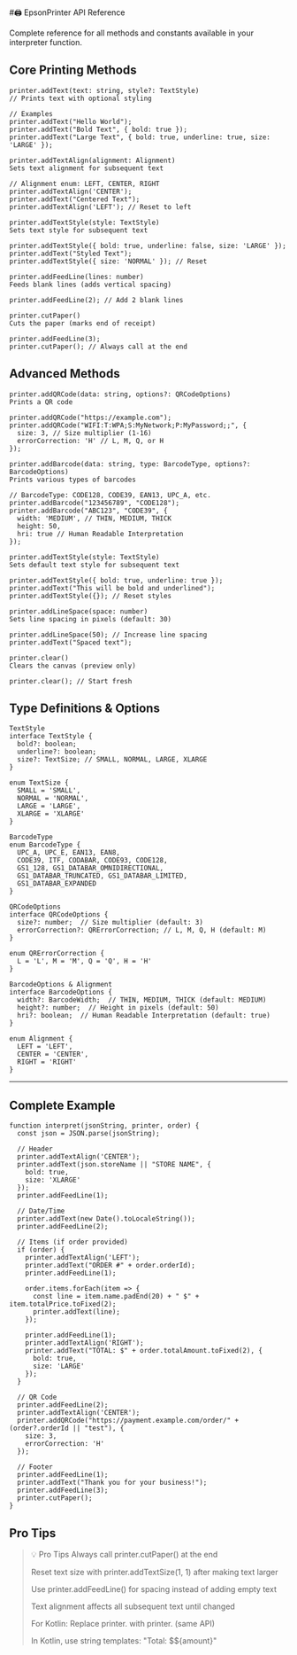 #🖨️ EpsonPrinter API Reference

Complete reference for all methods and constants available in your interpreter function.

## Core Printing Methods

```
printer.addText(text: string, style?: TextStyle)
// Prints text with optional styling

// Examples
printer.addText("Hello World");
printer.addText("Bold Text", { bold: true });
printer.addText("Large Text", { bold: true, underline: true, size: 'LARGE' });
```

```
printer.addTextAlign(alignment: Alignment)
Sets text alignment for subsequent text

// Alignment enum: LEFT, CENTER, RIGHT
printer.addTextAlign('CENTER');
printer.addText("Centered Text");
printer.addTextAlign('LEFT'); // Reset to left
```

```
printer.addTextStyle(style: TextStyle)
Sets text style for subsequent text

printer.addTextStyle({ bold: true, underline: false, size: 'LARGE' });
printer.addText("Styled Text");
printer.addTextStyle({ size: 'NORMAL' }); // Reset
```

```
printer.addFeedLine(lines: number)
Feeds blank lines (adds vertical spacing)

printer.addFeedLine(2); // Add 2 blank lines
```

```
printer.cutPaper()
Cuts the paper (marks end of receipt)

printer.addFeedLine(3);
printer.cutPaper(); // Always call at the end
```

## Advanced Methods

```
printer.addQRCode(data: string, options?: QRCodeOptions)
Prints a QR code

printer.addQRCode("https://example.com");
printer.addQRCode("WIFI:T:WPA;S:MyNetwork;P:MyPassword;;", {
  size: 3, // Size multiplier (1-16)
  errorCorrection: 'H' // L, M, Q, or H
});
```

```
printer.addBarcode(data: string, type: BarcodeType, options?: BarcodeOptions)
Prints various types of barcodes

// BarcodeType: CODE128, CODE39, EAN13, UPC_A, etc.
printer.addBarcode("123456789", "CODE128");
printer.addBarcode("ABC123", "CODE39", {
  width: 'MEDIUM', // THIN, MEDIUM, THICK
  height: 50,
  hri: true // Human Readable Interpretation
});
```

```
printer.addTextStyle(style: TextStyle)
Sets default text style for subsequent text

printer.addTextStyle({ bold: true, underline: true });
printer.addText("This will be bold and underlined");
printer.addTextStyle({}); // Reset styles
```

```
printer.addLineSpace(space: number)
Sets line spacing in pixels (default: 30)

printer.addLineSpace(50); // Increase line spacing
printer.addText("Spaced text");
```

```
printer.clear()
Clears the canvas (preview only)

printer.clear(); // Start fresh
```

## Type Definitions & Options

```
TextStyle
interface TextStyle {
  bold?: boolean;
  underline?: boolean;
  size?: TextSize; // SMALL, NORMAL, LARGE, XLARGE
}

enum TextSize {
  SMALL = 'SMALL',
  NORMAL = 'NORMAL',
  LARGE = 'LARGE',
  XLARGE = 'XLARGE'
}
```

```
BarcodeType
enum BarcodeType {
  UPC_A, UPC_E, EAN13, EAN8,
  CODE39, ITF, CODABAR, CODE93, CODE128,
  GS1_128, GS1_DATABAR_OMNIDIRECTIONAL,
  GS1_DATABAR_TRUNCATED, GS1_DATABAR_LIMITED,
  GS1_DATABAR_EXPANDED
}
```

```
QRCodeOptions
interface QRCodeOptions {
  size?: number;  // Size multiplier (default: 3)
  errorCorrection?: QRErrorCorrection; // L, M, Q, H (default: M)
}

enum QRErrorCorrection {
  L = 'L', M = 'M', Q = 'Q', H = 'H'
}
```

```
BarcodeOptions & Alignment
interface BarcodeOptions {
  width?: BarcodeWidth;  // THIN, MEDIUM, THICK (default: MEDIUM)
  height?: number;  // Height in pixels (default: 50)
  hri?: boolean;  // Human Readable Interpretation (default: true)
}

enum Alignment {
  LEFT = 'LEFT',
  CENTER = 'CENTER',
  RIGHT = 'RIGHT'
}
```

---

## Complete Example 

```
function interpret(jsonString, printer, order) {
  const json = JSON.parse(jsonString);
  
  // Header
  printer.addTextAlign('CENTER');
  printer.addText(json.storeName || "STORE NAME", { 
    bold: true, 
    size: 'XLARGE' 
  });
  printer.addFeedLine(1);
  
  // Date/Time
  printer.addText(new Date().toLocaleString());
  printer.addFeedLine(2);
  
  // Items (if order provided)
  if (order) {
    printer.addTextAlign('LEFT');
    printer.addText("ORDER #" + order.orderId);
    printer.addFeedLine(1);
    
    order.items.forEach(item => {
      const line = item.name.padEnd(20) + " $" + item.totalPrice.toFixed(2);
      printer.addText(line);
    });
    
    printer.addFeedLine(1);
    printer.addTextAlign('RIGHT');
    printer.addText("TOTAL: $" + order.totalAmount.toFixed(2), { 
      bold: true,
      size: 'LARGE'
    });
  }
  
  // QR Code
  printer.addFeedLine(2);
  printer.addTextAlign('CENTER');
  printer.addQRCode("https://payment.example.com/order/" + (order?.orderId || "test"), {
    size: 3,
    errorCorrection: 'H'
  });
  
  // Footer
  printer.addFeedLine(1);
  printer.addText("Thank you for your business!");
  printer.addFeedLine(3);
  printer.cutPaper();
}
```

## Pro Tips

> 💡 Pro Tips
> Always call printer.cutPaper() at the end
> 
> Reset text size with printer.addTextSize(1, 1) after making text larger
> 
> Use printer.addFeedLine() for spacing instead of adding empty text
> 
> Text alignment affects all subsequent text until changed
> 
> For Kotlin: Replace printer. with printer. (same API)
> 
> In Kotlin, use string templates: "Total: $${amount}"
> 
